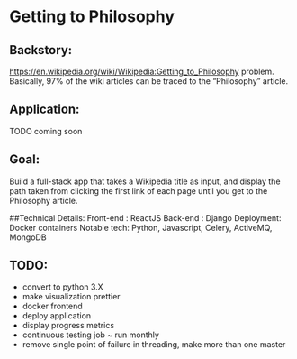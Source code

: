 # Getting to Philosophy

## Backstory:
https://en.wikipedia.org/wiki/Wikipedia:Getting_to_Philosophy problem. Basically, 97% of the wiki articles can be traced to the “Philosophy” article.

## Application:
TODO coming soon

## Goal:
Build a full-stack app that takes a Wikipedia title as input, and display the path taken from clicking the first link of each page until you get to the Philosophy article.

##Technical Details:
Front-end : ReactJS
Back-end  : Django
Deployment: Docker containers
Notable tech: Python, Javascript, Celery, ActiveMQ, MongoDB

## TODO:
- convert to python 3.X
- make visualization prettier
- docker frontend
- deploy application
- display progress metrics
- continuous testing job ~ run monthly
- remove single point of failure in threading, make more than one master
